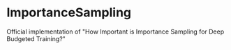 # ImportanceSampling
Official implementation of "How Important is Importance Sampling for Deep Budgeted Training?"
